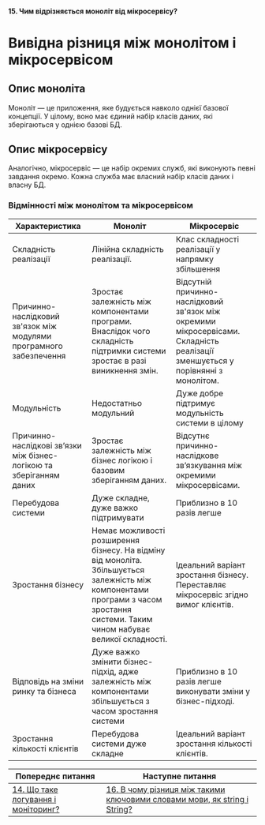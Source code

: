 #### 15. Чим відрізняється моноліт від мікросервісу?

# Вивідна різниця між монолітом і мікросервісом
## Опис моноліта
Моноліт — це приложення, яке будується навколо однієї базової концепції. У цілому, воно має єдиний набір класів даних, які зберігаються у однією базові БД.

## Опис мікросервісу
Аналогічно, мікросервіс — це набір окремих служб, які виконують певні завдання окремо. Кожна служба має власний набір класів даних і власну БД.
### Відмінності між монолітом та мікросервісом

| Характеристика | Моноліт | Мікросервіс |
| --- | --- | --- |
| Складність реалізації | Лінійна складність реалізації. | Клас складності реалізації у напрямку збільшення |
| Причинно-наслідковий зв'язок між модулями програмного забезпечення | Зростає залежність між компонентами програми. Внаслідок чого складність підтримки системи зростає в разі виникнення змін. | Відсутній причинно-наслідковий зв'язок між окремими мікросервісами. Складність реалізації зменшується у порівнянні з монолітом.
| Модульність | Недостатньо модульний | Дуже добре підтримує модульність системи в цілому
| Причинно-наслідкові зв’язки між бізнес-логікою та зберіганням даних | Зростає залежність між бізнес логікою і базовим зберіганням даних. | Відсутнє причинно-наслідкове зв’язкування між окремими мікросервісами.
| Перебудова системи | Дуже складне, дуже важко підтримувати | Приблизно в 10 разів легше
| Зростання бізнесу | Немає можливості розширення бізнесу. На відміну від моноліта. Збільшується залежність між компонентами програми з часом зростання системи. Таким чином набуває великої складності. | Ідеальний варіант зростання бізнесу. Переставляє мікросервіс згідно вимог клієнтів.
| Відповідь на зміни ринку та бізнеса | Дуже важко змінити бізнес-підхід, адже залежність між компонентами збільшується з часом зростання системи | Приблизно в 10 разів легше виконувати зміни у бізнес-підході.
| Зростання кількості клієнтів | Перебудова системи дуже складне | Ідеальний варіант зростання кількості клієнтів.

| Попереднє питання | Наступне питання |
|---|---|
| [14. Що таке логування і моніторинг?](./junior/nodejs/what-is-logging-and-monitoring.md)  | [16. В чому різниця між такими ключовими словами мови, як string і String?](./junior/nodejs/whats-the-difference-between-keywords-like-string-and-string.md) |